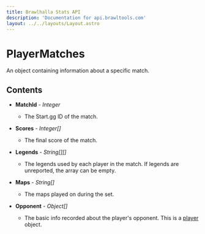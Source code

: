 ```yaml
---
title: Brawlhalla Stats API
description: 'Documentation for api.brawltools.com'
layout: ../../layouts/Layout.astro
---
```


# PlayerMatches

An object containing information about a specific match.

## Contents

- **MatchId** - *Integer*
    - The Start.gg ID of the match.

- **Scores** - *Integer[]*
    - The final score of the match.

- **Legends** - *String[][]*
    - The legends used by each player in the match. If legends are unreported, the array can be empty.

- **Maps** - *String[]*
    - The maps played on during the set.

- **Opponent** - *Object[]*
	- The basic info recorded about the player's opponent. This is a <a href="../../datatypes/player">player</a> object.